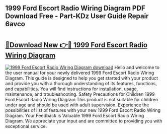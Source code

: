 ## 1999 Ford Escort Radio Wiring Diagram PDF Download Free - Part-KDz User Guide Repair 6avco

# <h2><a href="http://dflv35.blite.top/?on=1999+Ford+Escort+Radio+Wiring+Diagram">🔗Download New 👉🔴 1999 Ford Escort Radio Wiring Diagram</a></h2>

[![1999 Ford Escort Radio Wiring Diagram download](https://i.imgur.com/lujVjoI.png)](http://dflv35.blite.top/?on=1999+Ford+Escort+Radio+Wiring+Diagram)
Hello and welcome to the user manual for your newly delivered 1999 Ford Escort Radio Wiring Diagram. This guide is designed to help you get started with your product and provide you with a thorough understanding of its features, functions, and capabilities. You will find instructions for installation, usage, maintenance, and troubleshooting. Safety Precautions for Children 1999 Ford Escort Radio Wiring Diagram This product is not suitable for children under age and should be used with adult supervision. Experience the possibilities of list of features with your new 1999 Ford Escort Radio Wiring Diagram. Your Feedback is Valuable 1999 Ford Escort Radio Wiring Diagram. We appreciate your input and are committed to providing you with exceptional service.
